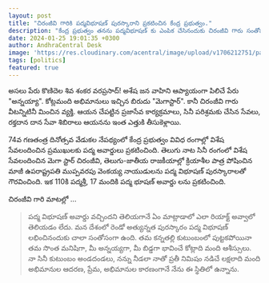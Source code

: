 ```yaml
---
layout: post
title: "చిరంజీవి గారికి పద్మవిభూషణ్ పురస్కారాని ప్రకటించిన కేంద్ర ప్రభుత్వం."
description: "కేంద్ర ప్రభుత్వం తనను పద్మవిభూషణ్‌ కు ఎంపిక చేసినందుకు చిరంజీవి గారు సంతోషం వ్యక్తం చేస్తూ భావోద్వేగానికి లోనయ్యారు"
date: 2024-01-25 19:01:35 +0300
author: AndhraCentral Desk
image: 'https://res.cloudinary.com/acentral/image/upload/v1706212751/pawank/chiru-hero.jpg_uw3nlj.webp'
tags: [politics]
featured: true
---
```


అసలు పేరు కొణిదెల శివ శంకర వరప్రసాద్! అశేష జన వాహిని ఆప్యాయంగా పిలిచే పేరు "అన్నయ్యా". కోట్లమంది అభిమానులు ఇచ్చిన బిరుదు "మెగాస్టార్". కానీ చిరంజీవి గారు వీటన్నిటినీ మించిన వ్యక్తి. ఆయన చేపట్టిన ప్రజాసేవ కార్యక్రమాలు, సినీ పరిశ్రమకు చేసిన సేవలు, రక్తదాన దాన సేవా శిబిరాలు ఆయనను ఇంత ఎత్తుకి తీసుకెళ్లాయి. 

74వ గణతంత్ర దినోత్సవ వేడుకల నేపథ్యంలో కేంద్ర ప్రభుత్వం వివిధ రంగాల్లో విశేష సేవలందించిన ప్రముఖులకు పద్మ అవార్డులు ప్రకటించింది. తెలుగు నాట సినీ రంగంలో విశేష సేవలందించిన మెగా స్టార్ చిరంజీవి, తెలుగు-జాతీయ రాజకీయాల్లో క్రియాశీల పాత్ర పోషించిన మాజీ ఉపరాష్ట్రపతి ముప్పవరపు వెంకయ్య నాయుడులను పద్మ విభూషణ్ పురస్కారాలతో గౌరవించింది. ఇక 110కి పద్మశ్రీ, 17 మందికి పద్మ భూషణ్ అవార్డు లను ప్రకటించింది. 

చిరంజీవి గారి మాటల్లో ...

> పద్మ విభూషణ్ అవార్డు వచ్చిందని తెలియగానే ఏం మాట్లాడాలో ఎలా రియాక్ట్ అవ్వాలో తెలియడం లేదు. మన దేశంలో రెండో అత్యున్నత పురస్కారం పద్మ విభూషణ్ లభించినందుకు చాలా సంతోసంగా ఉంది. తమ కన్నతల్లి కుటుంబంలో పుట్టకపోయినా తమ సొంత మనిషిగా, మీ అన్నయ్యగా, మీ బిడ్డగా భావించే కోట్లాది మంది ఆశీస్సులు. నా సినీ కుటుంబం అండదండలు, నన్ను నీడలా నాతో ప్రతీ నిమిషం నడిచే లక్షలాది మంది అభిమానుల ఆదరణ, ప్రేమ, అభిమానుల కారణంగానే నేను ఈ స్థితిలో ఉన్నాను.